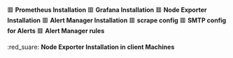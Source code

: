 :red_square: __Prometheus Installation__
:red_square: __Grafana Installation__
:red_square: __Node Exporter Installation__
:red_square: __Alert Manager Installation__
:red_square: __scrape config__
:red_square: __SMTP config for Alerts__
:red_square: __Alert Manager rules__

:red_suare: __Node Exporter Installation in client Machines__
